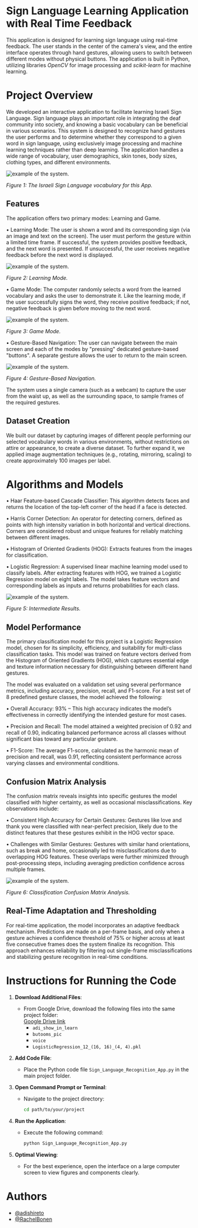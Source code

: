 # Sign Language Learning Application with Real Time Feedback

This application is designed for learning sign language using real-time feedback. The user stands in the center of the camera's view, and the entire interface operates through hand gestures, allowing users to switch between different modes without physical buttons. The application is built in Python, utilizing libraries *OpenCV* for image processing and *scikit-learn* for machine learning.
# Project Overview
We developed an interactive application to facilitate learning Israeli Sign Language. Sign language plays an important role in integrating the deaf community into society, and knowing a basic vocabulary can be beneficial in various scenarios. This system is designed to recognize hand gestures the user performs and to determine whether they correspond to a given word in sign language, using exclusively image processing and machine learning techniques rather than deep learning. The application handles a wide range of vocabulary, user demographics, skin tones, body sizes, clothing types, and different environments.

![example of the system.](assets/vocabulary.png)

*Figure 1: The Israeli Sign Language vocabulary for this App.*

## Features

The application offers two primary modes: Learning and Game.

•	Learning Mode: The user is shown a word and its corresponding sign (via an image and text on the screen). The user must perform the gesture within a limited time frame. If successful, the system provides positive feedback, and the next word is presented. If unsuccessful, the user receives negative feedback before the next word is displayed.

![example of the system.](assets/learn_mode.png)

*Figure 2: Learning Mode.*

•	Game Mode: The computer randomly selects a word from the learned vocabulary and asks the user to demonstrate it. Like the learning mode, if the user successfully signs the word, they receive positive feedback; if not, negative feedback is given before moving to the next word.

![example of the system.](assets/game_mode.png)

*Figure 3: Game Mode.*

• Gesture-Based Navigation: The user can navigate between the main screen and each of the modes by "pressing" dedicated gesture-based "buttons". A separate gesture allows the user to return to the main screen.

![example of the system.](assets/Gesture_Based_Navigation.png)

*Figure 4: Gesture-Based Navigation.*

The system uses a single camera (such as a webcam) to capture the user from the waist up, as well as the surrounding space, to sample frames of the required gestures.

## Dataset Creation
We built our dataset by capturing images of different people performing our selected vocabulary words in various environments, without restrictions on attire or appearance, to create a diverse dataset. To further expand it, we applied image augmentation techniques (e.g., rotating, mirroring, scaling) to create approximately 100 images per label.

# Algorithms and Models

•	Haar Feature-based Cascade Classifier: This algorithm detects faces and returns the location of the top-left corner of the head if a face is detected.

•	Harris Corner Detection: An operator for detecting corners, defined as points with high intensity variation in both horizontal and vertical directions. Corners are considered robust and unique features for reliably matching between different images.

•	Histogram of Oriented Gradients (HOG): Extracts features from the images for classification.

•	Logistic Regression: A supervised linear machine learning model used to classify labels. After extracting features with HOG, we trained a Logistic Regression model on eight labels. The model takes feature vectors and corresponding labels as inputs and returns probabilities for each class.

![example of the system.](assets/intermediate_results.png)

*Figure 5: Intermediate Results.*

## Model Performance
The primary classification model for this project is a Logistic Regression model, chosen for its simplicity, efficiency, and suitability for multi-class classification tasks. This model was trained on feature vectors derived from the Histogram of Oriented Gradients (HOG), which captures essential edge and texture information necessary for distinguishing between different hand gestures. 

The model was evaluated on a validation set using several performance metrics, including accuracy, precision, recall, and F1-score. For a test set of 8 predefined gesture classes, the model achieved the following:

• Overall Accuracy: 93% – This high accuracy indicates the model’s effectiveness in correctly identifying the intended gesture for most cases.

• Precision and Recall: The model attained a weighted precision of 0.92 and recall of 0.90, indicating balanced performance across all classes without significant bias toward any particular gesture.

• F1-Score: The average F1-score, calculated as the harmonic mean of precision and recall, was 0.91, reflecting consistent performance across varying classes and environmental conditions.

## Confusion Matrix Analysis
The confusion matrix reveals insights into specific gestures the model classified with higher certainty, as well as occasional misclassifications. Key observations include:

• Consistent High Accuracy for Certain Gestures: Gestures like love and thank you were classified with near-perfect precision, likely due to the distinct features that these gestures exhibit in the HOG vector space.

• Challenges with Similar Gestures: Gestures with similar hand orientations, such as break and home, occasionally led to misclassifications due to overlapping HOG features. These overlaps were further minimized through post-processing steps, including averaging prediction confidence across multiple frames.

![example of the system.](assets/classification.png)

*Figure 6: Classification Confusion Matrix Analysis.*

## Real-Time Adaptation and Thresholding
For real-time application, the model incorporates an adaptive feedback mechanism. Predictions are made on a per-frame basis, and only when a gesture achieves a confidence threshold of 75% or higher across at least five consecutive frames does the system finalize its recognition. This approach enhances reliability by filtering out single-frame misclassifications and stabilizing gesture recognition in real-time conditions.


# Instructions for Running the Code

1. **Download Additional Files**:
   - From Google Drive, download the following files into the same project folder:  
     [Google Drive link](https://drive.google.com/drive/u/0/folders/1aJTRXs7Ymd-_TvvbfwagxM6ZoGZAnGEF)
     - `adi_show_in_learn`
     - `butooms_pic`
     - `voice`
     - `LogisticRegression_12_(16, 16)_(4, 4).pkl`

2. **Add Code File**:
   - Place the Python code file `Sign_Language_Recognition_App.py` in the main project folder.

3. **Open Command Prompt or Terminal**:
   - Navigate to the project directory:
     ```bash
     cd path/to/your/project
     ```

4. **Run the Application**:
   - Execute the following command:
     ```bash
     python Sign_Language_Recognition_App.py
     ```

5. **Optimal Viewing**:
   - For the best experience, open the interface on a large computer screen to view figures and components clearly.


# Authors

- [@adishireto](https://www.github.com/adishireto)
- [@RachelBonen](https://www.github.com/RachelBonen)

